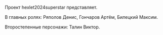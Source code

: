 Проект hexlet2024superstar представляет.

В главных ролях: Ряполов Денис, Гончаров Артём, Билецкий Максим.

Второстепенные персонажи: Талин Виктор.